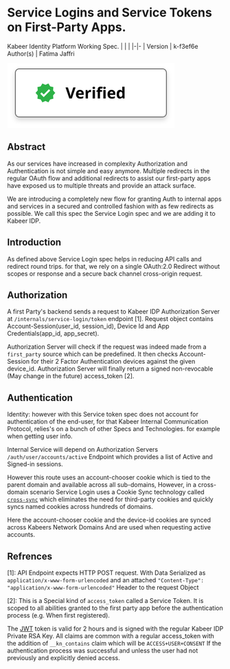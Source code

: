 
# Service Logins and Service Tokens on First-Party Apps. 


Kabeer Identity Platform Working Spec. 
| | | 
|-|- |
Version | k-f3ef6e
Author(s) | Fatima Jaffri


![Verified](https://github.com/kabeer11000/biowire/raw/master/.github/assets/badges/Verified.svg)
## Abstract

As our services have increased in complexity Authorization and Authentication is not simple and easy anymore. Multiple redirects in the regular OAuth flow and additional redirects to assist our first-party apps have exposed us to multiple threats and provide an attack surface.

We are introducing a completely new flow for granting Auth to internal apps and services in a secured and controlled fashion with as few redirects as possible. We call this spec the Service Login spec and we are adding it to Kabeer IDP. 


## Introduction
As defined above Service Login spec helps in reducing API calls and redirect round trips.
for that, we rely on a single OAuth:2.0 Redirect without scopes or response and a secure back channel cross-origin request.


## Authorization 
A first Party's backend sends a request to Kabeer IDP Authorization Server at ```/internals/service-login/token``` endpoint [1].
Request object contains Account-Session(user_id, session_id),  Device Id and App Credentials(app_id, app_secret).

Authorization Server will check if the request was indeed made from a ```first_party``` source which can be predefined. It then checks Account-Session for their 2 Factor Authentication devices against the given device_id. Authorization Server will finally return a signed non-revocable (May change in the future) access_token [2].

## Authentication

Identity: however with this Service token spec does not account for authentication of the end-user, for that Kabeer Internal Communication Protocol, relies's on a bunch of other Specs and Technologies. for example when getting user info. 

Internal Service will depend on Authorization Servers ```/auth/user/accounts/active``` Endpoint which provides a list of Active and Signed-in sessions. 

However this route uses an account-chooser cookie which is tied to the parent domain and available across all sub-domains, However, in a cross-domain scenario Service Login uses a Cookie Sync technology called [```cross-sync```](https://developers.kabeersnetwork.tk/#/docs/cross-sync) which eliminates the need for third-party cookies and quickly syncs named cookies across hundreds of domains. 

Here the account-chooser cookie and the device-id cookies are synced across Kabeers Network Domains And are used when requesting active accounts. 


## Refrences

[1]: API Endpoint expects HTTP POST request. With Data Serialized as ```application/x-www-form-urlencoded```
and an attached ```"Content-Type": "application/x-www-form-urlencoded"``` Header to the request Object

[2]: This is a Special kind of ```access_token``` called a Service Token. It is scoped to all abilities granted to the first party app before the authentication process (e.g. When first registered). 

The [JWT](https://jwt.io) token is valid for 2 hours and is signed with the regular Kabeer IDP Private RSA Key. All claims are common with a regular access_token with the addition of ```__kn_contains``` claim which will be ```ACCESS+USER+CONSENT```
If the authentication process was successful and unless the user had not previously and explicitly denied access.

